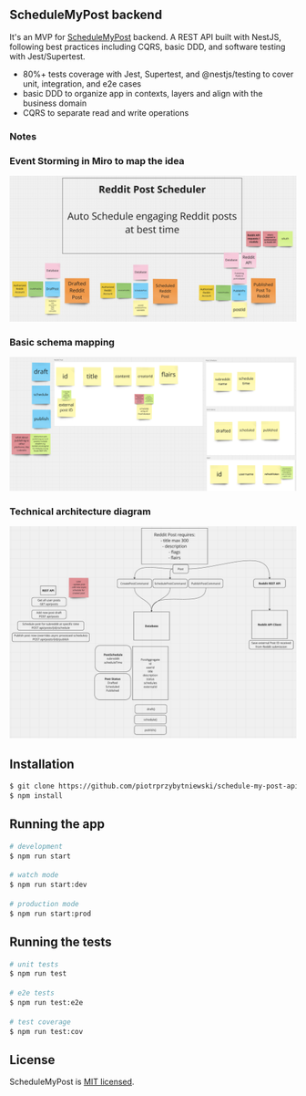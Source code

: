 ## ScheduleMyPost backend

It's an MVP for [ScheduleMyPost](https://schedulemypost.com/) backend. A REST API built with NestJS, following best practices including CQRS, basic DDD, and software testing with Jest/Supertest.

- 80%+ tests coverage with Jest, Supertest, and @nestjs/testing to cover unit, integration, and e2e cases
- basic DDD to organize app in contexts, layers and align with the business domain
- CQRS to separate read and write operations

### Notes

### Event Storming in Miro to map the idea

![Event storming with Miro](doc/images/miro-event-storming.png)

### Basic schema mapping

![Schema](doc/images/schema.png)

### Technical architecture diagram

![Architecture](doc/images/architecture.png)

## Installation

```bash
$ git clone https://github.com/piotrprzybytniewski/schedule-my-post-api.git
$ npm install
```

## Running the app

```bash
# development
$ npm run start

# watch mode
$ npm run start:dev

# production mode
$ npm run start:prod
```

## Running the tests

```bash
# unit tests
$ npm run test

# e2e tests
$ npm run test:e2e

# test coverage
$ npm run test:cov
```

## License

ScheduleMyPost is [MIT licensed](https://github.com/piotrprzybytniewski/schedule-my-post-api/main/LICENSE).
